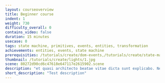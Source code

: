 ```yaml
---
layout: courseoverview
title: Beginner course
indent: 1
weight: 730
difficulty_overall: 0
contains_video: false
duration: 15 minutes
usecase: 0
tags: state machine, primitives, events, entities, transformation
achievements: entities, events, state machine
prerequisities: /tutorials/create/dom-events,/tutorials/create/state-machine
thumbnail: /tutorials/create/lights/1.jpg
scene: 80272d90cd6c47618e647117e2615902.scene
description: "et quasi architecto beatae vitae dicta sunt explicabo. Nemo enim ipsam voluptatem quia voluptas sit aspernatur aut odit aut fugit, sed quia consequuntur magni dolores eos qui. Nemo enim ipsam voluptatem quia voluptas. et quasi architecto beatae vitae dicta sunt explicabo.<br> Nemo enim ipsam voluptatem quia voluptas sit aspernatur aut odit aut fugit, sed quia consequuntur magni dolores eos qui. Nemo enim ipsam voluptatem quia voluptas"
short_description: "Test description"
---
```

